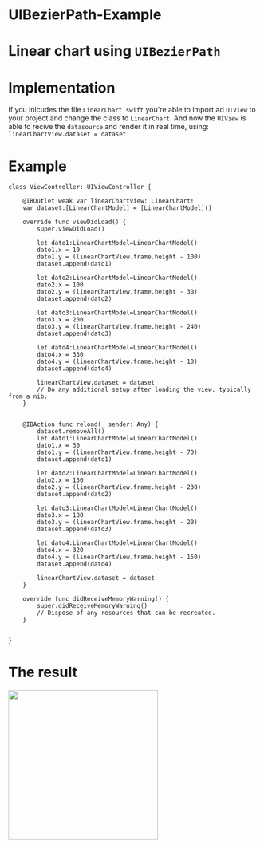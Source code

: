 # UIBezierPath-Example

# Linear chart using `UIBezierPath`


# Implementation
If you inlcudes the file `LinearChart.swift` you're able to import ad `UIView` to your project and change the class to `LinearChart`.
And now the `UIView` is able to recive the `datasource` and render it in real time, using:
`linearChartView.dataset = dataset`

# Example

```
class ViewController: UIViewController {

    @IBOutlet weak var linearChartView: LinearChart!
    var dataset:[LinearChartModel] = [LinearChartModel]()
    
    override func viewDidLoad() {
        super.viewDidLoad()
        
        let dato1:LinearChartModel=LinearChartModel()
        dato1.x = 10
        dato1.y = (linearChartView.frame.height - 100)
        dataset.append(dato1)
        
        let dato2:LinearChartModel=LinearChartModel()
        dato2.x = 100
        dato2.y = (linearChartView.frame.height - 30)
        dataset.append(dato2)
        
        let dato3:LinearChartModel=LinearChartModel()
        dato3.x = 200
        dato3.y = (linearChartView.frame.height - 240)
        dataset.append(dato3)
        
        let dato4:LinearChartModel=LinearChartModel()
        dato4.x = 330
        dato4.y = (linearChartView.frame.height - 10)
        dataset.append(dato4)
        
        linearChartView.dataset = dataset
        // Do any additional setup after loading the view, typically from a nib.
    }
    
    
    @IBAction func reload(_ sender: Any) {
        dataset.removeAll()
        let dato1:LinearChartModel=LinearChartModel()
        dato1.x = 30
        dato1.y = (linearChartView.frame.height - 70)
        dataset.append(dato1)
        
        let dato2:LinearChartModel=LinearChartModel()
        dato2.x = 130
        dato2.y = (linearChartView.frame.height - 230)
        dataset.append(dato2)
        
        let dato3:LinearChartModel=LinearChartModel()
        dato3.x = 180
        dato3.y = (linearChartView.frame.height - 20)
        dataset.append(dato3)
        
        let dato4:LinearChartModel=LinearChartModel()
        dato4.x = 320
        dato4.y = (linearChartView.frame.height - 150)
        dataset.append(dato4)
        
        linearChartView.dataset = dataset
    }
    
    override func didReceiveMemoryWarning() {
        super.didReceiveMemoryWarning()
        // Dispose of any resources that can be recreated.
    }


}
```


# The result
<img src='i.imgur.com/S66c3g7.png' width='300'/>
